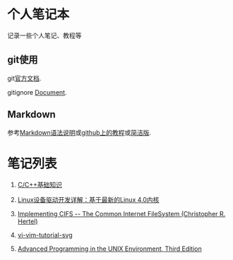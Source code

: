 # 个人笔记本 #
记录一些个人笔记、教程等


## git使用 ##
git[官方文档](https://git-scm.com/documentation).

gitignore [Document](https://git-scm.com/docs/gitignore).


## Markdown ##
参考[Markdown语法说明](http://wowubuntu.com/markdown "简体中文版")或[github上的教程](https://github.com/merlindu/Markdown-Syntax-CN)或[简洁版](Markdown.md).

# 笔记列表 #

1. [C/C++基础知识](._c/c_cpp)

1. [Linux设备驱动开发详解：基于最新的Linux 4.0内核](contents/linux_device_driver)

1. [Implementing CIFS -- The Common Internet FileSystem (Christopher R. Hertel)](contents/smb_cifs)

1. [vi-vim-tutorial-svg](contents/vi-vim-tutorial-svg)

1. [Advanced Programming in the UNIX Environment, Third Edition](https://github.com/merlindu/apue.3e)


